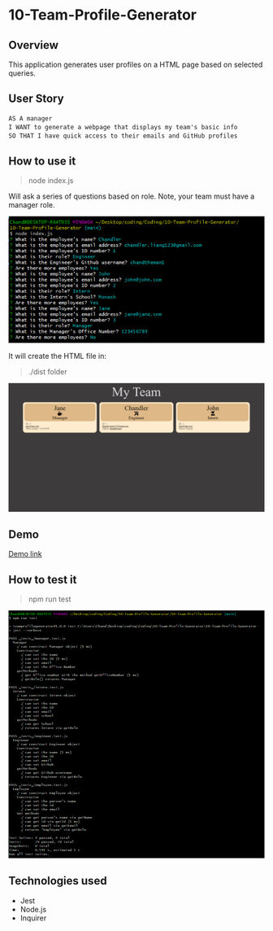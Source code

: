 # 10-Team-Profile-Generator

## Overview

This application generates user profiles on a HTML page based on selected queries.

## User Story

```md
AS A manager
I WANT to generate a webpage that displays my team's basic info
SO THAT I have quick access to their emails and GitHub profiles
```

## How to use it

> node index.js

Will ask a series of questions based on role.
Note, your team must have a manager role.

![Node questions](./assets/images/node.png)

It will create the HTML file in:
>./dist folder

![generated html](./assets/images/indexhtml.png)

## Demo

[Demo link](https://drive.google.com/file/d/15sZKYhd9cKD-lElHWscS_M8mHqshgHtS/view)

## How to test it

> npm run test

![Jest questions](./assets/images/jest.png)


## Technologies used

- Jest
- Node.js
- Inquirer
